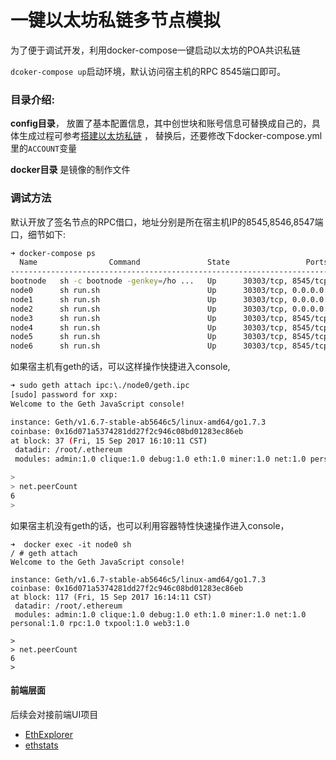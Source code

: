 # 一键以太坊私链多节点模拟

为了便于调试开发，利用docker-compose一键启动以太坊的POA共识私链


``dcoker-compose up``启动环境，默认访问宿主机的RPC 8545端口即可。


### 目录介绍:

**config目录**， 放置了基本配置信息，其中创世块和账号信息可替换成自己的，具体生成过程可参考[搭建以太坊私链](https://github.com/xiaoping378/blog/blob/master/posts/%E4%BB%A5%E5%A4%AA%E5%9D%8A-%E7%A7%81%E6%9C%89%E9%93%BE%E6%90%AD%E5%BB%BA%E5%88%9D%E6%AD%A5%E5%AE%9E%E8%B7%B5.md) ， 替换后，还要修改下docker-compose.yml里的`ACCOUNT`变量


**docker目录** 是镜像的制作文件

### 调试方法

默认开放了签名节点的RPC借口，地址分别是所在宿主机IP的8545,8546,8547端口，细节如下:
```bash
➜ docker-compose ps                                 
  Name                Command               State                 Ports               
-------------------------------------------------------------------------------------
bootnode   sh -c bootnode -genkey=/ho ...   Up      30303/tcp, 8545/tcp               
node0      sh run.sh                        Up      30303/tcp, 0.0.0.0:8545->8545/tcp 
node1      sh run.sh                        Up      30303/tcp, 0.0.0.0:8546->8545/tcp 
node2      sh run.sh                        Up      30303/tcp, 0.0.0.0:8547->8545/tcp 
node3      sh run.sh                        Up      30303/tcp, 8545/tcp               
node4      sh run.sh                        Up      30303/tcp, 8545/tcp               
node5      sh run.sh                        Up      30303/tcp, 8545/tcp               
node6      sh run.sh                        Up      30303/tcp, 8545/tcp 
```

如果宿主机有geth的话，可以这样操作快捷进入console,
```bash
➜ sudo geth attach ipc:\./node0/geth.ipc
[sudo] password for xxp: 
Welcome to the Geth JavaScript console!

instance: Geth/v1.6.7-stable-ab5646c5/linux-amd64/go1.7.3
coinbase: 0x16d071a5374281dd27f2c946c08bd01283ec86eb
at block: 37 (Fri, 15 Sep 2017 16:10:11 CST)
 datadir: /root/.ethereum
 modules: admin:1.0 clique:1.0 debug:1.0 eth:1.0 miner:1.0 net:1.0 personal:1.0 rpc:1.0 txpool:1.0 web3:1.0

> 
> net.peerCount
6
>
```

如果宿主机没有geth的话，也可以利用容器特性快速操作进入console，
```
➜  docker exec -it node0 sh
/ # geth attach
Welcome to the Geth JavaScript console!

instance: Geth/v1.6.7-stable-ab5646c5/linux-amd64/go1.7.3
coinbase: 0x16d071a5374281dd27f2c946c08bd01283ec86eb
at block: 117 (Fri, 15 Sep 2017 16:14:11 CST)
 datadir: /root/.ethereum
 modules: admin:1.0 clique:1.0 debug:1.0 eth:1.0 miner:1.0 net:1.0 personal:1.0 rpc:1.0 txpool:1.0 web3:1.0

> 
> net.peerCount
6
>
```

#### 前端层面

后续会对接前端UI项目
* [EthExplorer](https://github.com/AiEthLink/EthExplorer)
* [ethstats](https://github.com/cubedro/eth-netstats)
